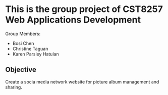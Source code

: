 # This is the group project of CST8257 Web Applications Development

Group Members:
- Bosi Chen
- Christine Taguan
- Karen Parsley Hatulan

## Objective

Create a socia media network website for picture album management and sharing.